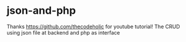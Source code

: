 # json-and-php

Thanks https://github.com/thecodeholic for youtube tutorial!
The CRUD using json file at backend and php as interface
